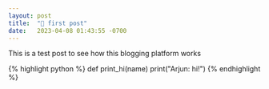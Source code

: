 ```yaml
---
layout: post
title:  "🚀 first post"
date:   2023-04-08 01:43:55 -0700
---
```


This is a test post to see how this blogging platform works

{% highlight python %}
def print_hi(name)
  print("Arjun: hi!")
{% endhighlight %}